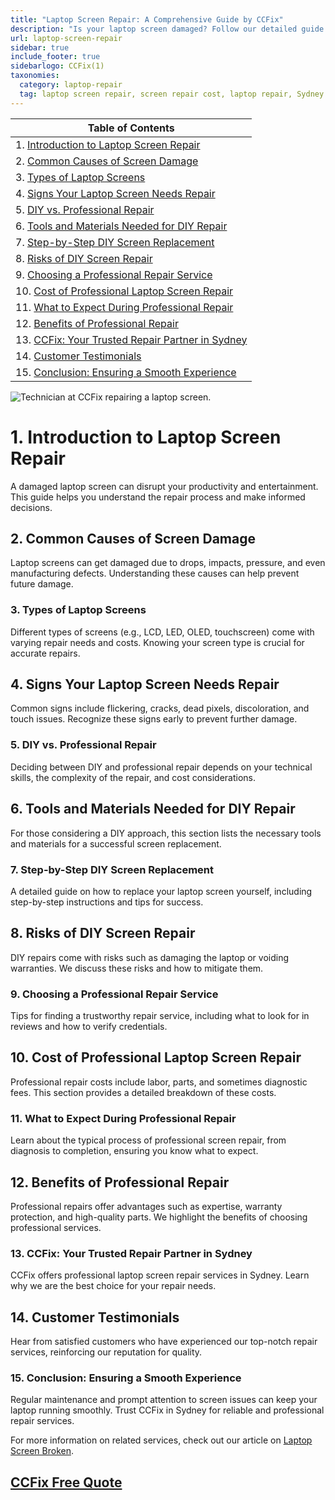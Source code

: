 ```yaml
---
title: "Laptop Screen Repair: A Comprehensive Guide by CCFix"
description: "Is your laptop screen damaged? Follow our detailed guide to understand the repair process and costs. Visit CCFix in Sydney for professional assistance or get a free quote online!"
url: laptop-screen-repair
sidebar: true
include_footer: true
sidebarlogo: CCFix(1)
taxonomies:
  category: laptop-repair
  tag: laptop screen repair, screen repair cost, laptop repair, Sydney
---
```


| **Table of Contents**                                               |
|---------------------------------------------------------------------|
| 1. [Introduction to Laptop Screen Repair](#1-introduction-to-laptop-screen-repair) |
| 2. [Common Causes of Screen Damage](#2-common-causes-of-screen-damage) |
| 3. [Types of Laptop Screens](#3-types-of-laptop-screens) |
| 4. [Signs Your Laptop Screen Needs Repair](#4-signs-your-laptop-screen-needs-repair) |
| 5. [DIY vs. Professional Repair](#5-diy-vs-professional-repair) |
| 6. [Tools and Materials Needed for DIY Repair](#6-tools-and-materials-needed-for-diy-repair) |
| 7. [Step-by-Step DIY Screen Replacement](#7-step-by-step-diy-screen-replacement) |
| 8. [Risks of DIY Screen Repair](#8-risks-of-diy-screen-repair) |
| 9. [Choosing a Professional Repair Service](#9-choosing-a-professional-repair-service) |
| 10. [Cost of Professional Laptop Screen Repair](#10-cost-of-professional-laptop-screen-repair) |
| 11. [What to Expect During Professional Repair](#11-what-to-expect-during-professional-repair) |
| 12. [Benefits of Professional Repair](#12-benefits-of-professional-repair) |
| 13. [CCFix: Your Trusted Repair Partner in Sydney](#13-ccfix-your-trusted-repair-partner-in-sydney) |
| 14. [Customer Testimonials](#14-customer-testimonials) |
| 15. [Conclusion: Ensuring a Smooth Experience](#15-conclusion-ensuring-a-smooth-experience) |

![Technician at CCFix repairing a laptop screen.](/images/sydney-ccfix-laptop-screen-repair.webp "CCFix technician repairing a laptop screen, showcasing expert repair services in a professional environment.")

# **1. Introduction to Laptop Screen Repair**
A damaged laptop screen can disrupt your productivity and entertainment. This guide helps you understand the repair process and make informed decisions.

## **2. Common Causes of Screen Damage**
Laptop screens can get damaged due to drops, impacts, pressure, and even manufacturing defects. Understanding these causes can help prevent future damage.

### **3. Types of Laptop Screens**
Different types of screens (e.g., LCD, LED, OLED, touchscreen) come with varying repair needs and costs. Knowing your screen type is crucial for accurate repairs.

## **4. Signs Your Laptop Screen Needs Repair**
Common signs include flickering, cracks, dead pixels, discoloration, and touch issues. Recognize these signs early to prevent further damage.

### **5. DIY vs. Professional Repair**
Deciding between DIY and professional repair depends on your technical skills, the complexity of the repair, and cost considerations.

## **6. Tools and Materials Needed for DIY Repair**
For those considering a DIY approach, this section lists the necessary tools and materials for a successful screen replacement.

### **7. Step-by-Step DIY Screen Replacement**
A detailed guide on how to replace your laptop screen yourself, including step-by-step instructions and tips for success.

## **8. Risks of DIY Screen Repair**
DIY repairs come with risks such as damaging the laptop or voiding warranties. We discuss these risks and how to mitigate them.

### **9. Choosing a Professional Repair Service**
Tips for finding a trustworthy repair service, including what to look for in reviews and how to verify credentials.

## **10. Cost of Professional Laptop Screen Repair**
Professional repair costs include labor, parts, and sometimes diagnostic fees. This section provides a detailed breakdown of these costs.

### **11. What to Expect During Professional Repair**
Learn about the typical process of professional screen repair, from diagnosis to completion, ensuring you know what to expect.

## **12. Benefits of Professional Repair**
Professional repairs offer advantages such as expertise, warranty protection, and high-quality parts. We highlight the benefits of choosing professional services.

### **13. CCFix: Your Trusted Repair Partner in Sydney**
CCFix offers professional laptop screen repair services in Sydney. Learn why we are the best choice for your repair needs.

## **14. Customer Testimonials**
Hear from satisfied customers who have experienced our top-notch repair services, reinforcing our reputation for quality.

### **15. Conclusion: Ensuring a Smooth Experience**
Regular maintenance and prompt attention to screen issues can keep your laptop running smoothly. Trust CCFix in Sydney for reliable and professional repair services.

For more information on related services, check out our article on [Laptop Screen Broken](https://ccfix.com.au/broken-laptop-screen).

 ## [CCFix Free Quote](https://form.jotform.com/241402975332857)
